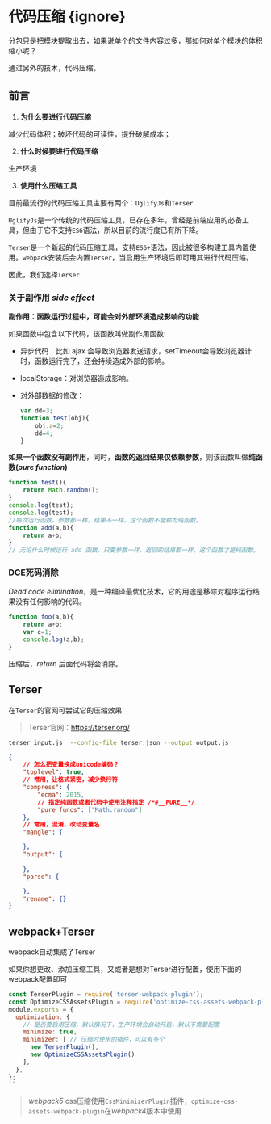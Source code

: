 # 代码压缩 {ignore}

分包只是把模块提取出去，如果说单个的文件内容过多，那如何对单个模块的体积缩小呢？

通过另外的技术，代码压缩。

## 前言

1. **为什么要进行代码压缩**

减少代码体积；破坏代码的可读性，提升破解成本；

2. **什么时候要进行代码压缩**

生产环境

3. **使用什么压缩工具**

目前最流行的代码压缩工具主要有两个：`UglifyJs`和`Terser`

`UglifyJs`是一个传统的代码压缩工具，已存在多年，曾经是前端应用的必备工具，但由于它不支持`ES6`语法，所以目前的流行度已有所下降。

`Terser`是一个新起的代码压缩工具，支持`ES6+`语法，因此被很多构建工具内置使用。`webpack`安装后会内置`Terser`，当启用生产环境后即可用其进行代码压缩。

因此，我们选择`Terser`

### 关于副作用 *side effect*

**副作用：函数运行过程中，可能会对外部环境造成影响的功能**

如果函数中包含以下代码，该函数叫做副作用函数:

- 异步代码：比如 ajax 会导致浏览器发送请求，setTimeout会导致浏览器计时，函数运行完了，还会持续造成外部的影响。

- localStorage：对浏览器造成影响。

- 对外部数据的修改：

  ```js
  var dd=3;
  function test(obj){
      obj.a=2;
      dd=4;
  }
  ```

**如果一个函数没有副作用**，同时，**函数的返回结果仅依赖参数**，则该函数叫做**纯函数(*pure function*)**

```js
function test(){
    return Math.random();
}
console.log(test);
console.log(test);
//每次运行函数，参数都一样，结果不一样，这个函数不能称为纯函数。
function add(a,b){
    return a+b;
}
// 无论什么时候运行 add 函数，只要参数一样，返回的结果都一样，这个函数才是纯函数。
```

### DCE死码消除

*Dead code elimination*，是一种编译最优化技术，它的用途是移除对程序运行结果没有任何影响的代码。

 ```js
 function foo(a,b){
     return a+b;
     var c=1;
     console.log(a,b);
 }
 ```

压缩后，*return* 后面代码将会消除。

## Terser

在`Terser`的官网可尝试它的压缩效果

> Terser官网：https://terser.org/

```bash
terser input.js  --config-file terser.json --output output.js
```

```json
{
    // 怎么把变量换成unicode编码？
    "toplevel": true,
    // 常用，让格式紧密，减少换行符
    "compress": {
        "ecma": 2015,
        // 指定纯函数或者代码中使用注释指定 /*#__PURE__*/
        "pure_funcs": ["Math.random"]
    },
    // 常用，混淆，改动变量名
    "mangle": {

    },
    "output": {

    },
    "parse": {

    },
    "rename": {}
}
```



## webpack+Terser

webpack自动集成了Terser

如果你想更改、添加压缩工具，又或者是想对Terser进行配置，使用下面的webpack配置即可

```js
const TerserPlugin = require('terser-webpack-plugin');
const OptimizeCSSAssetsPlugin = require('optimize-css-assets-webpack-plugin');
module.exports = {
  optimization: {
    // 是否要启用压缩，默认情况下，生产环境会自动开启，默认不需要配置
    minimize: true, 
    minimizer: [ // 压缩时使用的插件，可以有多个
      new TerserPlugin(), 
      new OptimizeCSSAssetsPlugin() 
    ],
  },
};
``
```

> *webpack5* css压缩使用`CssMinimizerPlugin`插件，`optimize-css-assets-webpack-plugin`在*webpack4*版本中使用